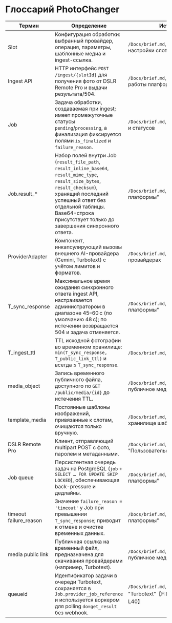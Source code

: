 # Глоссарий PhotoChanger

| Термин | Определение | Источник |
| --- | --- | --- |
| Slot | Конфигурация обработки: выбранный провайдер, операция, параметры, шаблонные медиа и ingest-ссылка. | `/Docs/brief.md`, раздел "Процесс настройки слота" |
| Ingest API | HTTP интерфейс `POST /ingest/{slotId}` для получения фото от DSLR Remote Pro и выдачи результата/504. | `/Docs/brief.md`, раздел "Механизм работы платформы" |
| Job | Задача обработки, создаваемая при ingest; имеет промежуточные статусы `pending`/`processing`, а финализация фиксируется полями `is_finalized` и `failure_reason`. | `/Docs/brief.md`, описание очереди и статусов |
| Job.result_* | Набор полей внутри Job (`result_file_path`, `result_inline_base64`, `result_mime_type`, `result_size_bytes`, `result_checksum`), хранящий последний успешный ответ без отдельной таблицы. Base64-строка присутствует только до завершения синхронного ответа. | `/Docs/brief.md`, раздел "Цель платформы" |
| ProviderAdapter | Компонент, инкапсулирующий вызовы внешнего AI-провайдера (Gemini, Turbotext) с учётом лимитов и форматов. | `/Docs/brief.md`, разделы о провайдерах |
| T_sync_response | Максимальное время ожидания синхронного ответа ingest API, настраивается администратором в диапазоне 45–60 с (по умолчанию 48 с); по истечении возвращается 504 и задача отменяется. | `/Docs/brief.md`, "Механизм работы платформы" |
| T_ingest_ttl | TTL исходной фотографии во временном хранилище: `min(T_sync_response, T_public_link_ttl)` и всегда ≤ `T_sync_response`. | `/Docs/brief.md`, "Цель платформы" |
| media_object | Запись временного публичного файла, доступного по `GET /public/media/{id}` до истечения TTL. | `/Docs/brief.md`, "Временное публичное медиа-хранилище" |
| template_media | Постоянные шаблоны изображений, привязанные к слотам, очищаются только вручную. | `/Docs/brief.md`, "Постоянное хранилище шаблонов" |
| DSLR Remote Pro | Клиент, отправляющий multipart POST с фото, паролем и метаданными. | `/Docs/brief.md`, "Пользовательский workflow" |
| Job queue | Персистентная очередь задач на PostgreSQL (`job` + `SELECT … FOR UPDATE SKIP LOCKED`), обеспечивающая back-pressure и дедлайны. | `/Docs/brief.md`, "Механизм работы платформы" |
| timeout failure_reason | Значение `failure_reason = 'timeout'` у Job при превышении `T_sync_response`; приводит к отмене и очистке временных данных. | `/Docs/brief.md`, "Механизм работы платформы" |
| media public link | Публичная ссылка на временный файл, предназначена для скачивания провайдерами (например, Turbotext). | `/Docs/brief.md`, "Временное публичное медиа-хранилище" |
| queueid | Идентификатор задачи в очереди Turbotext, сохраняется в `Job.provider_job_reference` и используется воркером для polling `do=get_result` без webhook. | `/Docs/brief.md`, раздел "Turbotext"【F:Docs/brief.md†L37-L40】 |
